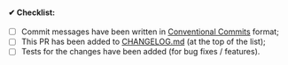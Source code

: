 <!--
Thank you for your pull request. Please provide a description above and review
the requirements below.

Bug fixes and new features should include tests.
-->

<!-- _Please make sure to review and check all of these items:_ -->

#### ✔ Checklist:

<!-- Remove items that do not apply. For completed items, change [ ] to [x]. -->

- [ ] Commit messages have been written in [Conventional Commits](https://www.conventionalcommits.org) format;
- [ ] This PR has been added to [CHANGELOG.md](https://github.com/mgrachev/update-informer/blob/main/CHANGELOG.md) (at the top of the list);
- [ ] Tests for the changes have been added (for bug fixes / features).

<!-- _NOTE: these things are not required to open a PR and can be done afterwards / while the PR is open._ -->
